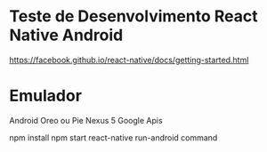 # Teste de Desenvolvimento React Native Android
https://facebook.github.io/react-native/docs/getting-started.html

# Emulador
Android Oreo ou Pie
Nexus 5 Google Apis

npm install 
npm start
react-native run-android command

                
                

